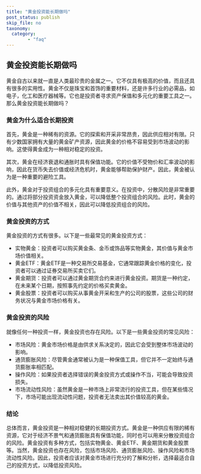 ```yaml
---
title: "黄金投资能长期做吗"
post_status: publish
skip_file: no
taxonomy:
  category:
        - "faq"
---
```


## 黄金投资能长期做吗

黄金自古以来就一直是人类最珍贵的金属之一。它不仅具有极高的价值，而且还具有很多的实用性。黄金不仅是珠宝和首饰的重要材料，还是许多行业的必需品，如电子，化工和医疗器械等。它也是投资者寻求资产保值和多元化的重要工具之一。那么黄金投资能长期做吗？

### 黄金为什么适合长期投资

首先，黄金是一种稀有的资源。它的探索和开采非常昂贵，因此供应相对有限。只有少数国家拥有大量的黄金矿产资源，因此黄金的价格不容易受到市场波动的影响。这使得黄金成为一种相对稳定的投资。

其次，黄金在经济衰退和通胀时具有保值功能。它的价值不受物价和汇率波动的影响，因此在货币失去价值或经济危机时，黄金能够帮助保护财产。因此，黄金被认为是一种重要的避险工具。

此外，黄金对于投资组合的多元化具有重要意义。在投资中，分散风险是非常重要的。通过将部分投资资金放入黄金，可以降低整个投资组合的风险。此时，黄金的价值与其他资产的价值不相关，因此可以降低投资组合的风险。

### 黄金投资的方式

黄金投资的方式有很多。以下是一些最常见的黄金投资方式：

- 实物黄金：投资者可以购买黄金条、金币或饰品等实物黄金，其价值与黄金市场价值相关。
- 黄金ETF：黄金ETF是一种交易所交易基金，它通常跟踪黄金价格的变化，投资者可以通过证券交易所买卖它们。
- 黄金期货：投资者可以通过黄金期货合约来进行黄金投资。期货是一种约定，在未来某个日期，按照事先约定的价格买卖黄金。
- 黄金股票：投资者可以购买从事黄金开采和生产的公司的股票，这些公司的财务状况与黄金市场价格有关。

### 黄金投资的风险

就像任何一种投资一样，黄金投资也存在风险。以下是一些黄金投资的常见风险：

- 市场风险：黄金市场价格是由供求关系决定的，因此它会受到整体市场波动的影响。
- 通货膨胀风险：尽管黄金通常被认为是一种保值工具，但它并不一定始终与通货膨胀率相匹配。
- 操作风险：如果投资者选择错误的黄金投资方式或操作不当，可能会导致投资损失。
- 市场流动性风险：虽然黄金是一种市场上非常流行的投资工具，但在某些情况下，市场可能出现流动性问题，投资者无法卖出其价值较高的黄金。

### 结论

总体而言，黄金投资是一种相对稳健的长期投资方式。黄金是一种供应有限的稀有资源，它对于经济不景气和通货膨胀具有保值功能，同时也可以用来分散投资组合的风险。黄金投资有多种方式，包括实物黄金、黄金ETF、黄金期货和黄金股票等。当然，黄金投资也存在风险，包括市场风险、通货膨胀风险、操作风险和市场流动性风险。因此，投资者应该对黄金市场进行充分的了解和分析，选择最适合自己的投资方式，以降低投资风险。
